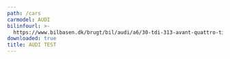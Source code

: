 ```yaml
---
path: /cars
carmodel: AUDI
bilinfourl: >-
  https://www.bilbasen.dk/brugt/bil/audi/a6/30-tdi-313-avant-quattro-tiptr-5d/3578159
downloaded: true
title: AUDI TEST
---
```


